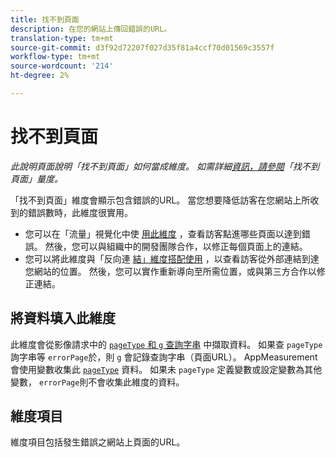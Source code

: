 ```yaml
---
title: 找不到頁面
description: 在您的網站上傳回錯誤的URL。
translation-type: tm+mt
source-git-commit: d3f92d72207f027d35f81a4ccf70d01569c3557f
workflow-type: tm+mt
source-wordcount: '214'
ht-degree: 2%

---
```



# 找不到頁面

*此說明頁面說明「找不到頁面」如何當成維度。 如需詳細[資訊，請參閱](../metrics/pages-not-found.md)「找不到頁面」量度。*

「找不到頁面」維度會顯示包含錯誤的URL。 當您想要降低訪客在您網站上所收到的錯誤數時，此維度很實用。

* 您可以在「流量」視覺化中使 [用此維度](/help/analyze/analysis-workspace/visualizations/c-flow/flow.md) ，查看訪客點進哪些頁面以達到錯誤。 然後，您可以與組織中的開發團隊合作，以修正每個頁面上的連結。
* 您可以將此維度與「反向連 [結」維度搭配使用](referrer.md) ，以查看訪客從外部連結到達您網站的位置。 然後，您可以實作重新導向至所需位置，或與第三方合作以修正連結。

## 將資料填入此維度

此維度會從影像請求中的 [`pageType` 和 `g` 查詢字串](/help/implement/validate/query-parameters.md) 中擷取資料。 如果查 `pageType` 詢字串等 `errorPage`於，則 `g` 會記錄查詢字串（頁面URL）。 AppMeasurement會使用變數收集此 [`pageType`](/help/implement/vars/page-vars/pagetype.md) 資料。 如果未 `pageType` 定義變數或設定變數為其他變數， `errorPage`則不會收集此維度的資料。

## 維度項目

維度項目包括發生錯誤之網站上頁面的URL。
